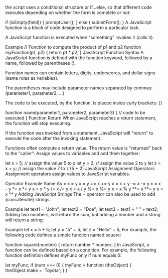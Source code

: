 the script uses a conditional structure or if...else, so that different code executes depending on whether the form is complete or not:

if (isEmpty(field)) {
  promptUser();
} else {
  submitForm();
}
A JavaScript function is a block of code designed to perform a particular task.

A JavaScript function is executed when "something" invokes it (calls it).

Example
// Function to compute the product of p1 and p2
function myFunction(p1, p2) {
  return p1 * p2;
}
JavaScript Function Syntax
A JavaScript function is defined with the function keyword, followed by a name, followed by parentheses ().

Function names can contain letters, digits, underscores, and dollar signs (same rules as variables).

The parentheses may include parameter names separated by commas:
(parameter1, parameter2, ...)

The code to be executed, by the function, is placed inside curly brackets: {}

function name(parameter1, parameter2, parameter3) {
  // code to be executed
}
Function Return
When JavaScript reaches a return statement, the function will stop executing.

If the function was invoked from a statement, JavaScript will "return" to execute the code after the invoking statement.

Functions often compute a return value. The return value is "returned" back to the "caller":
Assign values to variables and add them together:

let x = 5;         // assign the value 5 to x
let y = 2;         // assign the value 2 to y
let z = x + y;     // assign the value 7 to z (5 + 2)
JavaScript Assignment Operators
Assignment operators assign values to JavaScript variables.

Operator	Example	Same As
=	x = y	x = y
+=	x += y	x = x + y
-=	x -= y	x = x - y
*=	x *= y	x = x * y
/=	x /= y	x = x / y
%=	x %= y	x = x % y
**=	x **= y	x = x ** y
Adding JavaScript Strings
The + operator can also be used to add (concatenate) strings.

Example
let text1 = "John";
let text2 = "Doe";
let text3 = text1 + " " + text2;
Adding two numbers, will return the sum, but adding a number and a string will return a string:

Example
let x = 5 + 5;
let y = "5" + 5;
let z = "Hello" + 5;
For example, the following code defines a simple function named square:

function square(number) {
  return number * number;
}
In JavaScript, a function can be defined based on a condition. For example, the following function definition defines myFunc only if num equals 0:

let myFunc;
if (num === 0) {
  myFunc = function (theObject) {
    theObject.make = 'Toyota';
  }
}
